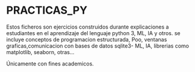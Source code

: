 # PRACTICAS_PY
Estos ficheros son ejercicios construidos durante explicaciones a estudiantes en el aprendizaje del lenguaje python 3, ML, IA y otros.
se incluye conceptos de programacion estructurada, Poo, ventanas graficas,comunicacion con bases de datos sqlite3-
ML, IA, librerias como matplotlib, seaborn, otras...

Únicamente con fines academicos.
